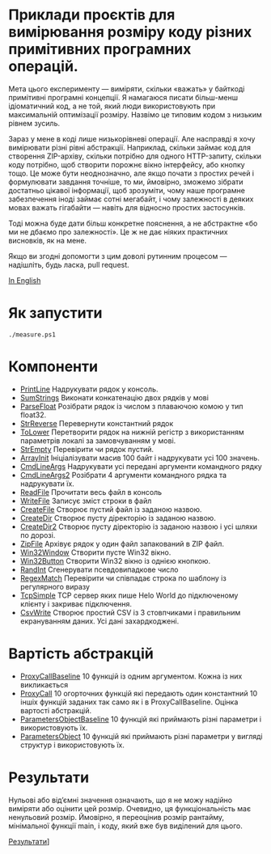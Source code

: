 Приклади проєктів для вимірювання розміру коду різних примітивних програмних операцій.
==========================

Мета цього експерименту — виміряти, скільки «важать» у байткоді примітивні програмні концепції.
Я намагаюся писати більш-менш ідіоматичний код, а не той, який люди використовують при максимальній оптимізації розміру.
Назвімо це типовим кодом з низьким рівнем зусиль.

Зараз у мене в коді лише низькорівневі операції. Але насправді я хочу вимірювати різні рівні абстракції.
Наприклад, скільки займає код для створення ZIP-архіву, скільки потрібно для одного HTTP-запиту,
скільки коду потрібно, щоб створити порожнє вікно інтерфейсу, або кнопку тощо. Це може бути неоднозначно,
але якщо почати з простих речей і формулювати завдання точніше, то ми, ймовірно, зможемо зібрати достатньо цікавої інформації,
щоб зрозуміти, чому наше програмне забезпечення іноді займає сотні мегабайт,
і чому залежності в деяких мовах важать гігабайти — навіть для відносно простих застосунків.

Тоді можна буде дати більш конкретне пояснення, а не абстрактне «бо ми не дбаємо про залежності».
Це ж не дає ніяких практичних висновків, як на мене.

Якщо ви згодні допомогти з цим доволі рутинним процесом — надішліть, будь ласка, pull request.

[In English](./README.md)

# Як запустити
```
./measure.ps1
```

# Компоненти

- [PrintLine](./printline) Надрукувати рядок у консоль.
- [SumStrings](./sum_strings) Виконати конкатенацію двох рядків у мові
- [ParseFloat](./parse_float) Розібрати рядок із числом з плаваючою комою у тип float32.
- [StrReverse](./strreverse) Перевернути константний рядок
- [ToLower](./tolower) Перетворити рядок на нижній регістр з використанням параметрів локалі за замовчуванням у мові.
- [StrEmpty](./strempty) Перевірити чи рядок пустий.
- [ArrayInit](./arrayinit) Ініціалізувати масив 100 байт і надрукувати усі 100 значень.
- [CmdLineArgs](./cmdlineargs) Надрукувати усі передані аргументи командного рядку
- [CmdLineArgs2](./cmdlineargs2) Розібрати 4 аргументи командного рядка та надрукувати їх.
- [ReadFile](./readfile) Прочитати весь файл в консоль
- [WriteFile](./writefile) Записує зміст строки в файл
- [CreateFile](./createfile) Створює пустий файл із заданою назвою.
- [CreateDir](./createdir) Створює пусту діректорію із заданою назвою.
- [CreateDir2](./createdir2) Створює пусту діректорію із заданою назвою і усі шляхи по дорозі.
- [ZipFile](./archivefile) Архівує рядок у один файл запакований в ZIP файл.
- [Win32Window](./win32_window) Створити пусте Win32 вікно.
- [Win32Button](./win32_button) Створити Win32 вікно із однією кнопкою.
- [RandInt](./randint) Сгенерувати псевдовипадкове число
- [RegexMatch](./regex_match) Перевірити чи співпадає строка по шаблону із регулярного виразу
- [TcpSimple](./tcp_simple) TCP сервер яких пише Helo World до підключеному клієнту і закриває підключення.
- [CsvWrite](./csv_write) Створює простий CSV із 3 стовпчиками і правильним екрануванням даних. Усі дані захардкоджені.

# Вартість абстракцій
- [ProxyCallBaseline](./proxycall_baseline) 10 функцій із одним аргументом. Кожна із них викликається
- [ProxyCall](./proxycall) 10 огорточних функцій які передають один константний 10 іншіх функцій заданих так само як і в ProxyCallBaseline. Оцінка вартості абстракцій.
- [ParametersObjectBaseline](./parameterobjects_baseline) 10 функцій які приймають різні параметри і використовують їх.
- [ParametersObject](./parameterobjects) 10 функцій які приймають різні параметри у вигляді структур і використовують їх.

# Результати

Нульові або від’ємні значення означають, що я не можу надійно виміряти або оцінити цей розмір.
Очевидно, ця функціональність має ненульовий розмір.
Ймовірно, я переоцінив розмір рантайму, мінімальної функції main, і коду, який вже був виділений для цього.

[Результати](./RESULTS.md)]